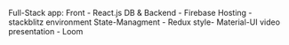 Full-Stack app:
Front - React.js
DB & Backend - Firebase
Hosting - stackblitz environment
State-Managment - Redux
style- Material-UI
video presentation - Loom
